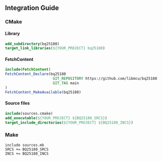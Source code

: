 ## Integration Guide

### CMake

#### Library

```cmake
add_subdirectory(bq25180)
target_link_libraries(${YOUR_PROJECT} bq25180)
```

#### FetchContent

```cmake
include(FetchContent)
FetchContent_Declare(bq25180
                      GIT_REPOSITORY https://github.com/libmcu/bq25180.git
                      GIT_TAG main
)
FetchContent_MakeAvailable(bq25180)
```

#### Source files

```cmake
include(sources.cmake)
add_executable(${YOUR_PROJECT} ${BQ25180_SRCS})
target_include_directories(${YOUR_PROJECT} ${BQ25180_INCS})
```

### Make

```Make
include sources.mk
SRCS += BQ25180_SRCS
INCS += BQ25180_INCS
```
